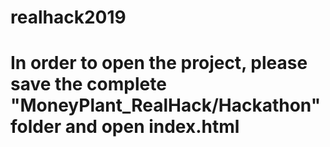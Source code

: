 # realhack2019 
# In order to open the project, please save the complete "MoneyPlant_RealHack/Hackathon" folder and open index.html

